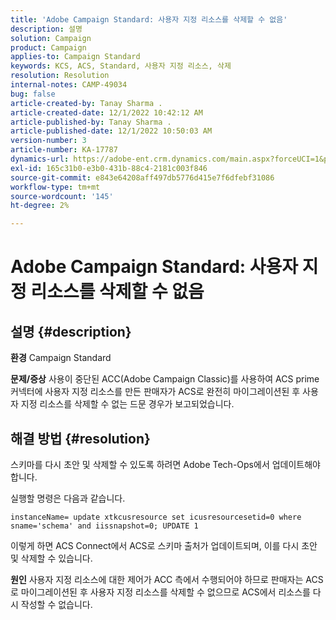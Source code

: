 ```yaml
---
title: 'Adobe Campaign Standard: 사용자 지정 리소스를 삭제할 수 없음'
description: 설명
solution: Campaign
product: Campaign
applies-to: Campaign Standard
keywords: KCS, ACS, Standard, 사용자 지정 리소스, 삭제
resolution: Resolution
internal-notes: CAMP-49034
bug: false
article-created-by: Tanay Sharma .
article-created-date: 12/1/2022 10:42:12 AM
article-published-by: Tanay Sharma .
article-published-date: 12/1/2022 10:50:03 AM
version-number: 3
article-number: KA-17787
dynamics-url: https://adobe-ent.crm.dynamics.com/main.aspx?forceUCI=1&pagetype=entityrecord&etn=knowledgearticle&id=45b12fca-6471-ed11-9562-6045bd006239
exl-id: 165c31b0-e3b0-431b-88c4-2181c003f846
source-git-commit: e843e64208aff497db5776d415e7f6dfebf31086
workflow-type: tm+mt
source-wordcount: '145'
ht-degree: 2%

---
```


# Adobe Campaign Standard: 사용자 지정 리소스를 삭제할 수 없음

## 설명 {#description}

<b>환경</b>
Campaign Standard


<b>문제/증상</b>
사용이 중단된 ACC(Adobe Campaign Classic)를 사용하여 ACS prime 커넥터에 사용자 지정 리소스를 만든 판매자가 ACS로 완전히 마이그레이션된 후 사용자 지정 리소스를 삭제할 수 없는 드문 경우가 보고되었습니다.


## 해결 방법 {#resolution}


스키마를 다시 초안 및 삭제할 수 있도록 하려면 Adobe Tech-Ops에서 업데이트해야 합니다.

실행할 명령은 다음과 같습니다.

`instanceName= update xtkcusresource set icusresourcesetid=0 where sname='schema' and iissnapshot=0; UPDATE 1`

이렇게 하면 ACS Connect에서 ACS로 스키마 출처가 업데이트되며, 이를 다시 초안 및 삭제할 수 있습니다.


<b>원인</b>
사용자 지정 리소스에 대한 제어가 ACC 측에서 수행되어야 하므로 판매자는 ACS로 마이그레이션된 후 사용자 지정 리소스를 삭제할 수 없으므로 ACS에서 리소스를 다시 작성할 수 없습니다.
